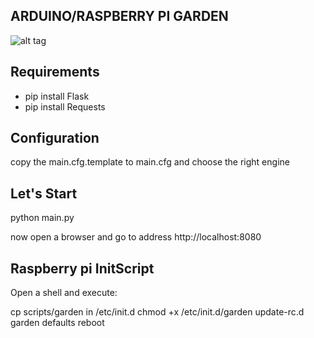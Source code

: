 ARDUINO/RASPBERRY PI GARDEN
---------------------------
![alt tag](https://raw.github.com/sangallimarco/arduino_raspberry_garden_ui/master/static/img/screenshot_status.png)

Requirements
------------
* pip install Flask
* pip install Requests

Configuration
-------------
copy the main.cfg.template to main.cfg and choose the right engine

Let's Start
-----------
python main.py

now open a browser and go to address http://localhost:8080

Raspberry pi InitScript
-----------------------
Open a shell and execute:

cp scripts/garden in /etc/init.d
chmod +x /etc/init.d/garden
update-rc.d garden defaults
reboot


